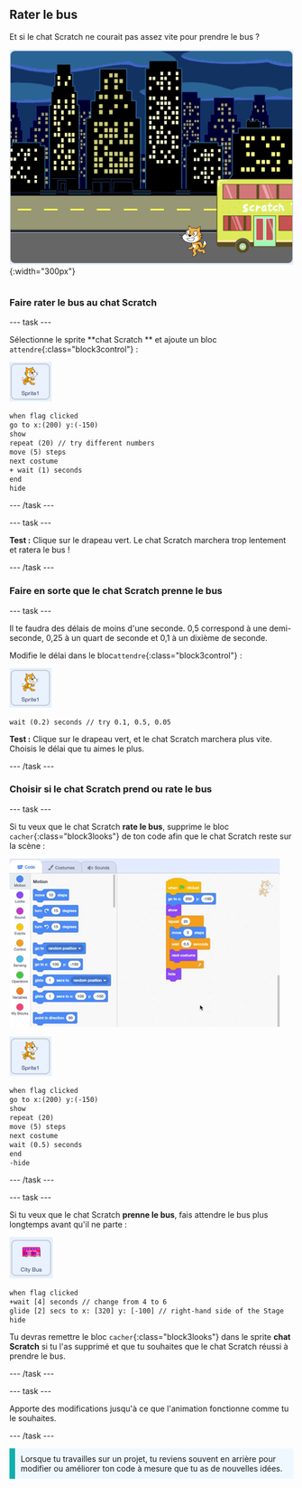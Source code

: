 ## Rater le bus

<div style="display: flex; flex-wrap: wrap">
<div style="flex-basis: 200px; flex-grow: 1; margin-right: 15px;">
Et si le chat Scratch ne courait pas assez vite pour prendre le bus ?
</div>
<div>

![Le chat Scratch ratant le bus.](images/cat-misses-bus.png){:width="300px"}

</div>
</div>

### Faire rater le bus au chat Scratch

--- task ---

Sélectionne le sprite **chat Scratch ** et ajoute un bloc `attendre`{:class="block3control"} :

![Le sprite chat Scratch.](images/scratch-cat-sprite.png)

```blocks3
when flag clicked
go to x:(200) y:(-150) 
show
repeat (20) // try different numbers
move (5) steps 
next costume 
+ wait (1) seconds
end
hide
```
--- /task ---

--- task ---

**Test :** Clique sur le drapeau vert. Le chat Scratch marchera trop lentement et ratera le bus !

--- /task ---

### Faire en sorte que le chat Scratch prenne le bus

--- task ---

Il te faudra des délais de moins d'une seconde. 0,5 correspond à une demi-seconde, 0,25 à un quart de seconde et 0,1 à un dixième de seconde.

Modifie le délai dans le bloc`attendre`{:class="block3control"} :

![Le sprite chat Scratch.](images/scratch-cat-sprite.png)

```blocks3
wait (0.2) seconds // try 0.1, 0.5, 0.05
```

**Test :** Clique sur le drapeau vert, et le chat Scratch marchera plus vite. Choisis le délai que tu aimes le plus.

--- /task ---

### Choisir si le chat Scratch prend ou rate le bus

--- task ---

Si tu veux que le chat Scratch **rate le bus**, supprime le bloc `cacher`{:class="block3looks"} de ton code afin que le chat Scratch reste sur la scène :

![Fais glisser le bloc "masquer" du script dans la zone Code vers le menu Blocs pour supprimer le bloc du script.](images/removing-blocks-at-script-ends.gif)

![Le sprite chat Scratch.](images/scratch-cat-sprite.png)

```blocks3
when flag clicked
go to x:(200) y:(-150) 
show
repeat (20) 
move (5) steps 
next costume
wait (0.5) seconds 
end
-hide
```
--- /task ---

--- task ---

Si tu veux que le chat Scratch **prenne le bus**, fais attendre le bus plus longtemps avant qu'il ne parte :

![Le sprite City Bus.](images/bus-sprite.png)

```blocks3
when flag clicked 
+wait [4] seconds // change from 4 to 6
glide [2] secs to x: [320] y: [-100] // right-hand side of the Stage
hide
```

Tu devras remettre le bloc `cacher`{:class="block3looks"} dans le sprite **chat Scratch** si tu l'as supprimé et que tu souhaites que le chat Scratch réussi à prendre le bus.

--- /task ---

--- task ---

Apporte des modifications jusqu'à ce que l'animation fonctionne comme tu le souhaites.

--- /task ---

<p style="border-left: solid; border-width:10px; border-color: #0faeb0; background-color: aliceblue; padding: 10px;">
Lorsque tu travailles sur un projet, tu reviens souvent en arrière pour modifier ou améliorer ton code à mesure que tu as de nouvelles idées. 
</p>



